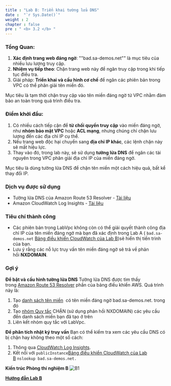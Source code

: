 ```yaml
---
title : "Lab B: Triển khai tường lửa DNS"
date :  "`r Sys.Date()`" 
weight : 2
chapter : false
pre : " <b> 3.2 </b> "
---
```

### Tổng Quan:
1. **Xác định trang web đáng ngờ**: ""bad.sa-demos.net"" là mục tiêu của nhiều lưu lượng truy cập.
2. **Nhiệm vụ tiếp theo**: Chặn trang web này để ngăn truy cập trong khi tiếp tục điều tra.
3. Giải pháp: **Triển khai và cấu hình cơ chế** để ngăn các phiên bản trong VPC có thể phân giải tên miền đó.
    
Mục tiêu là tạm thời chặn truy cập vào tên miền đáng ngờ từ VPC nhằm đảm bảo an toàn trong quá trình điều tra.

### Điểm khởi đầu:
1. Có nhiều cách tiếp cận để **từ chối quyền truy cập** vào miền đáng ngờ, như **nhóm bảo mật VPC** hoặc **ACL mạng**, nhưng chúng chỉ chặn lưu lượng đến các địa chỉ IP cụ thể.
2. Nếu trang web độc hại chuyển sang **địa chỉ IP khác**, các lệnh chặn này sẽ mất hiệu lực.
3. Thay vào đó, trong lab này, sẽ sử dụng **tường lửa DNS** để ngăn các tài nguyên trong VPC phân giải địa chỉ IP của miền đáng ngờ.
    
Mục tiêu là dùng tường lửa DNS để chặn tên miền một cách hiệu quả, bất kể thay đổi IP.

### Dịch vụ được sử dụng
- Tường lửa DNS của Amazon Route 53 Resolver - [Tài liệu](https://docs.aws.amazon.com/Route53/latest/DeveloperGuide/resolver-dns-firewall.html)
- Amazon CloudWatch Log Insights - [Tài liệu](https://docs.aws.amazon.com/AmazonCloudWatch/latest/logs/AnalyzingLogData.html)

### Tiêu chí thành công
- Các phiên bản trong LabVpc không còn có thể giải quyết thành công địa chỉ IP của tên miền đáng ngờ mà bạn đã xác định trong Lab A ( `bad.sa-demos.net` [Bảng điều khiển CloudWatch của Lab B](https://console.aws.amazon.com/cloudwatch/home?#dashboards:name=LabB))sẽ hiển thị tiến trình của bạn.
- Lưu ý rằng các nỗ lực truy vấn tên miền đáng ngờ sẽ trả về phản hồi **NXDOMAIN**.

### Gợi ý
**Để bật và cấu hình tường lửa DNS**
Tường lửa DNS được tìm thấy trong [Amazon Route 53 Resolver](https://console.aws.amazon.com/vpc/home#DNSFirewallRuleGroups) phần của bảng điều khiển AWS. Quá trình này là:

1. Tạo [danh sách tên miền](https://console.aws.amazon.com/vpc/home#DNSFirewallDomainLists:)  có tên miền đáng ngờ bad.sa-demos.net. trong đó
2. Tạo [nhóm Quy tắc](https://console.aws.amazon.com/vpc/home#DNSFirewallRuleGroups) CHẶN (sử dụng phản hồi NXDOMAIN) các yêu cầu đến danh sách miền bạn đã tạo ở trên
3. Liên kết nhóm quy tắc với LabVpc.

**Để phân tích nhật ký truy vấn**
Bạn có thể kiểm tra xem các yêu cầu DNS có bị chặn hay không theo một số cách:
1. Thông qua [CloudWatch Log Insights](https://console.aws.amazon.com/cloudwatch/home#logsV2:logs-insights).
2. Kết nối với `publicInstance`[Bảng điều khiển CloudWatch của Lab B](https://console.aws.amazon.com/cloudwatch/home?#dashboards:name=LabB) `nslookup bad.sa-demos.net.`

**Kiến trúc Phòng thí nghiệm B**
![B1](/images/structure/B1.png)

[**Hướng đẫn Lab B**](3.2.1-WB/_index.vi.md)
